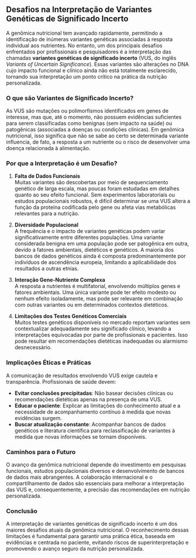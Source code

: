 
## Desafios na Interpretação de Variantes Genéticas de Significado Incerto

A genômica nutricional tem avançado rapidamente, permitindo a identificação de inúmeras variantes genéticas associadas à resposta individual aos nutrientes. No entanto, um dos principais desafios enfrentados por profissionais e pesquisadores é a interpretação das chamadas **variantes genéticas de significado incerto** (VUS, do inglês *Variants of Uncertain Significance*). Essas variantes são alterações no DNA cujo impacto funcional e clínico ainda não está totalmente esclarecido, tornando sua interpretação um ponto crítico na prática da nutrição personalizada.

### O que são Variantes de Significado Incerto?

As VUS são mutações ou polimorfismos identificados em genes de interesse, mas que, até o momento, não possuem evidências suficientes para serem classificadas como benignas (sem impacto na saúde) ou patogênicas (associadas a doenças ou condições clínicas). Em genômica nutricional, isso significa que não se sabe ao certo se determinada variante influencia, de fato, a resposta a um nutriente ou o risco de desenvolver uma doença relacionada à alimentação.

### Por que a Interpretação é um Desafio?

1. **Falta de Dados Funcionais**  
   Muitas variantes são descobertas por meio de sequenciamento genético de larga escala, mas poucas foram estudadas em detalhes quanto ao seu efeito funcional. Sem experimentos laboratoriais ou estudos populacionais robustos, é difícil determinar se uma VUS altera a função da proteína codificada pelo gene ou afeta vias metabólicas relevantes para a nutrição.

2. **Diversidade Populacional**  
   A frequência e o impacto de variantes genéticas podem variar significativamente entre diferentes populações. Uma variante considerada benigna em uma população pode ser patogênica em outra, devido a fatores ambientais, dietéticos e genéticos. A maioria dos bancos de dados genéticos ainda é composta predominantemente por indivíduos de ascendência europeia, limitando a aplicabilidade dos resultados a outras etnias.

3. **Interação Gene-Nutriente Complexa**  
   A resposta a nutrientes é multifatorial, envolvendo múltiplos genes e fatores ambientais. Uma única variante pode ter efeito modesto ou nenhum efeito isoladamente, mas pode ser relevante em combinação com outras variantes ou em determinados contextos dietéticos.

4. **Limitações dos Testes Genéticos Comerciais**  
   Muitos testes genéticos disponíveis no mercado reportam variantes sem contextualizar adequadamente seu significado clínico, levando a interpretações equivocadas por parte de profissionais e pacientes. Isso pode resultar em recomendações dietéticas inadequadas ou alarmismo desnecessário.

### Implicações Éticas e Práticas

A comunicação de resultados envolvendo VUS exige cautela e transparência. Profissionais de saúde devem:

- **Evitar conclusões precipitadas**: Não basear decisões clínicas ou recomendações dietéticas apenas na presença de uma VUS.
- **Educar o paciente**: Explicar as limitações do conhecimento atual e a necessidade de acompanhamento contínuo à medida que novas evidências surgem.
- **Buscar atualização constante**: Acompanhar bancos de dados genéticos e literatura científica para reclassificação de variantes à medida que novas informações se tornam disponíveis.

### Caminhos para o Futuro

O avanço da genômica nutricional depende do investimento em pesquisas funcionais, estudos populacionais diversos e desenvolvimento de bancos de dados mais abrangentes. A colaboração internacional e o compartilhamento de dados são essenciais para melhorar a interpretação das VUS e, consequentemente, a precisão das recomendações em nutrição personalizada.

### Conclusão

A interpretação de variantes genéticas de significado incerto é um dos maiores desafios atuais da genômica nutricional. O reconhecimento dessas limitações é fundamental para garantir uma prática ética, baseada em evidências e centrada no paciente, evitando riscos de superinterpretação e promovendo o avanço seguro da nutrição personalizada.
```

